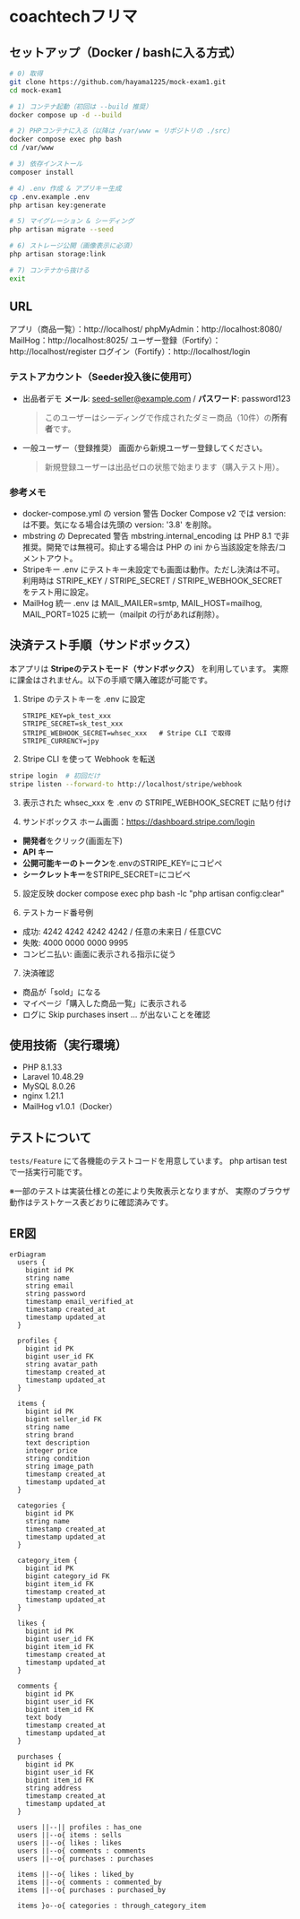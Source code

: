 # coachtechフリマ

## セットアップ（Docker / bashに入る方式）

```bash
# 0) 取得
git clone https://github.com/hayama1225/mock-exam1.git
cd mock-exam1

# 1) コンテナ起動（初回は --build 推奨）
docker compose up -d --build

# 2) PHPコンテナに入る（以降は /var/www = リポジトリの ./src）
docker compose exec php bash
cd /var/www

# 3) 依存インストール
composer install

# 4) .env 作成 & アプリキー生成
cp .env.example .env
php artisan key:generate

# 5) マイグレーション & シーディング
php artisan migrate --seed

# 6) ストレージ公開（画像表示に必須）
php artisan storage:link

# 7) コンテナから抜ける
exit
```
## URL
アプリ（商品一覧）：http://localhost/
phpMyAdmin：http://localhost:8080/
MailHog：http://localhost:8025/
ユーザー登録（Fortify）：http://localhost/register
ログイン（Fortify）：http://localhost/login

### テストアカウント（Seeder投入後に使用可）

- 出品者デモ
  **メール**: seed-seller@example.com / **パスワード**: password123
  > このユーザーはシーディングで作成されたダミー商品（10件）の**所有者**です。

- 一般ユーザー（登録推奨）
  画面から新規ユーザー登録してください。
  > 新規登録ユーザーは出品ゼロの状態で始まります（購入テスト用）。

### 参考メモ
- docker-compose.yml の version 警告
    Docker Compose v2 では version: は不要。気になる場合は先頭の version: '3.8' を削除。
- mbstring の Deprecated 警告
    mbstring.internal_encoding は PHP 8.1 で非推奨。開発では無視可。抑止する場合は PHP の ini から当該設定を除去/コメントアウト。
- Stripeキー
    .env にテストキー未設定でも画面は動作。ただし決済は不可。利用時は STRIPE_KEY / STRIPE_SECRET / STRIPE_WEBHOOK_SECRET をテスト用に設定。
- MailHog 統一
    .env は MAIL_MAILER=smtp, MAIL_HOST=mailhog, MAIL_PORT=1025 に統一（mailpit の行があれば削除）。

## 決済テスト手順（サンドボックス）

本アプリは **Stripeのテストモード（サンドボックス）** を利用しています。
実際に課金はされません。以下の手順で購入確認が可能です。

1. Stripe のテストキーを .env に設定
   ```env
   STRIPE_KEY=pk_test_xxx
   STRIPE_SECRET=sk_test_xxx
   STRIPE_WEBHOOK_SECRET=whsec_xxx   # Stripe CLI で取得
   STRIPE_CURRENCY=jpy
   ```

2. Stripe CLI を使って Webhook を転送
  ```bash
  stripe login  # 初回だけ
  stripe listen --forward-to http://localhost/stripe/webhook
  ```

3. 表示された whsec_xxx を .env の STRIPE_WEBHOOK_SECRET に貼り付け

4. サンドボックス ホーム画面：https://dashboard.stripe.com/login
- **開発者**をクリック(画面左下)
- **API キー**
- **公開可能キーのトークン**を.envのSTRIPE_KEY=にコピペ
- **シークレットキー**をSTRIPE_SECRET=にコピペ

5. 設定反映
docker compose exec php bash -lc "php artisan config:clear"

6. テストカード番号例
- 成功: 4242 4242 4242 4242 / 任意の未来日 / 任意CVC
- 失敗: 4000 0000 0000 9995
- コンビニ払い: 画面に表示される指示に従う

7. 決済確認
- 商品が「sold」になる
- マイページ「購入した商品一覧」に表示される
- ログに Skip purchases insert ... が出ないことを確認

## 使用技術（実行環境）
- PHP 8.1.33
- Laravel 10.48.29
- MySQL 8.0.26
- nginx 1.21.1
- MailHog v1.0.1（Docker）

## テストについて
`tests/Feature` にて各機能のテストコードを用意しています。
php artisan test で一括実行可能です。

※一部のテストは実装仕様との差により失敗表示となりますが、
   実際のブラウザ動作はテストケース表どおりに確認済みです。

## ER図
```mermaid
erDiagram
  users {
    bigint id PK
    string name
    string email
    string password
    timestamp email_verified_at
    timestamp created_at
    timestamp updated_at
  }

  profiles {
    bigint id PK
    bigint user_id FK
    string avatar_path
    timestamp created_at
    timestamp updated_at
  }

  items {
    bigint id PK
    bigint seller_id FK
    string name
    string brand
    text description
    integer price
    string condition
    string image_path
    timestamp created_at
    timestamp updated_at
  }

  categories {
    bigint id PK
    string name
    timestamp created_at
    timestamp updated_at
  }

  category_item {
    bigint id PK
    bigint category_id FK
    bigint item_id FK
    timestamp created_at
    timestamp updated_at
  }

  likes {
    bigint id PK
    bigint user_id FK
    bigint item_id FK
    timestamp created_at
    timestamp updated_at
  }

  comments {
    bigint id PK
    bigint user_id FK
    bigint item_id FK
    text body
    timestamp created_at
    timestamp updated_at
  }

  purchases {
    bigint id PK
    bigint user_id FK
    bigint item_id FK
    string address
    timestamp created_at
    timestamp updated_at
  }

  users ||--|| profiles : has_one
  users ||--o{ items : sells
  users ||--o{ likes : likes
  users ||--o{ comments : comments
  users ||--o{ purchases : purchases

  items ||--o{ likes : liked_by
  items ||--o{ comments : commented_by
  items ||--o{ purchases : purchased_by

  items }o--o{ categories : through_category_item
```

